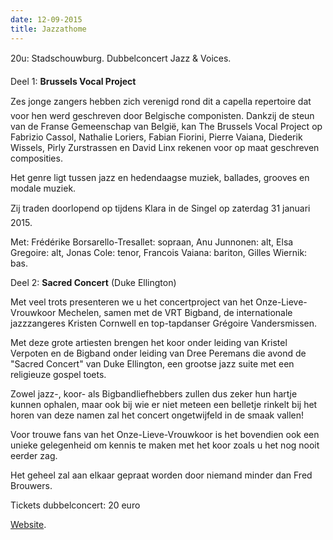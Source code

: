 ```yaml
---
date: 12-09-2015
title: Jazzathome
---
```

20u: Stadschouwburg. Dubbelconcert Jazz & Voices. 

Deel 1: **Brussels Vocal Project** 

Zes jonge zangers hebben zich verenigd rond dit a capella repertoire dat voor hen werd geschreven door Belgische componisten. 
Dankzij de steun van de Franse Gemeenschap van België, kan The Brussels Vocal Project op Fabrizio Cassol, Nathalie Loriers, Fabian Fiorini, 
Pierre Vaiana, Diederik Wissels, Pirly Zurstrassen en David Linx rekenen voor op maat geschreven composities. 

Het genre ligt tussen jazz en hedendaagse muziek, ballades, grooves en modale muziek. 

Zij traden doorlopend op tijdens Klara in de Singel op zaterdag 31 januari 2015. 

Met: Frédérike Borsarello-Tresallet: sopraan, Anu Junnonen: alt, Elsa Gregoire: alt, 
Jonas Cole: tenor, Francois Vaiana: bariton, Gilles Wiernik: bas. 

Deel 2: **Sacred Concert** (Duke Ellington) 

Met veel trots presenteren we u het concertproject van het Onze-Lieve-Vrouwkoor Mechelen, samen met de VRT Bigband, 
de internationale jazzzangeres Kristen Cornwell en top-tapdanser Grégoire Vandersmissen. 

Met deze grote artiesten brengen het koor onder leiding van Kristel Verpoten en de Bigband onder leiding van Dree Peremans
die avond de "Sacred Concert" van Duke Ellington, een grootse jazz suite met een religieuze gospel toets. 

Zowel jazz-, koor- als Bigbandliefhebbers zullen dus zeker hun hartje kunnen ophalen, maar ook bij wie er niet meteen een belletje rinkelt bij 
het horen van deze namen zal het concert ongetwijfeld in de smaak vallen! 

Voor trouwe fans van het Onze-Lieve-Vrouwkoor is het bovendien ook een unieke gelegenheid om kennis te maken 
met het koor zoals u het nog nooit eerder zag. 

Het geheel zal aan elkaar gepraat worden door niemand minder dan Fred Brouwers. 

Tickets dubbelconcert: 20 euro

[Website](https://www.jazzathome.be).